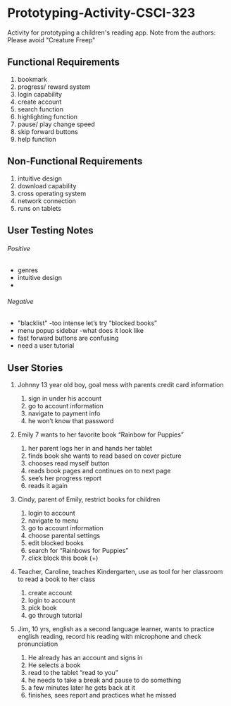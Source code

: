 # Prototyping-Activity-CSCI-323
Activity for prototyping a children's reading app.
Note from the authors: Please avoid "Creature Freep"

## Functional Requirements

1. bookmark 
2. progress/ reward system 
3. login capability 
4. create account 
5. search function 
6. highlighting function 
7. pause/ play change speed 
8. skip forward buttons 
9. help function 


## Non-Functional Requirements
1. intuitive design
2. download capability 
3. cross operating system 
4. network connection 
5. runs on tablets 


## User Testing Notes 
###### Positive 
- genres 
- intuitive design 
-
###### Negative 
- "blacklist" -too intense let’s try “blocked books” 
- menu popup sidebar -what does it look like
- fast forward buttons are confusing 
- need a user tutorial 

## User Stories
1. Johnny 13 year old boy, goal mess with parents credit card information
    1. sign in under his account 
    2. go to account information 
    3. navigate to payment info 
    4.  he won’t know that password 
2. Emily 7 wants to her favorite book “Rainbow for Puppies” 
    1. her parent logs her in and hands her tablet 
    2. finds book she wants to read based on cover picture 
    3. chooses read myself button 
    4. reads book pages and continues on to next page 
    5. see’s her progress report
    6. reads it again 
3. Cindy, parent of Emily, restrict books for children
    1. login to account
    2. navigate to menu 
    3. go to account information
    4. choose parental settings 
    5. edit blocked books 
    6. search for “Rainbows for Puppies” 
    7. click block this book (+)
4. Teacher, Caroline, teaches Kindergarten, use as tool for her classroom to read a book to her class
    1. create account 
    2. login to account
    3. pick book
    4. go through tutorial 
    
5. Jim, 10 yrs, english as a second language learner, wants to practice english reading, record his reading with microphone and check pronunciation 
    1. He already has an account and signs in 
    2. He selects a book 
    3.  read to the tablet “read to you” 
    4.  he needs to take a break and pause to do something 
    5. a few minutes later he gets back at it 
    6. finishes, sees report and practices what he missed
	
